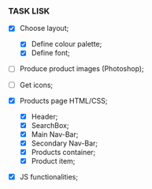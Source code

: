 ### TASK LISK

*[X] Choose layout;
  *[X] Define colour palette;
  *[X] Define font;
*[ ] Produce product images (Photoshop);
*[ ] Get icons;
*[X] Products page HTML/CSS;
  *[X] Header;
  *[x] SearchBox;
  *[X] Main Nav-Bar;
  *[X] Secondary Nav-Bar;
  *[X] Products container;
  *[X] Product item;
*[X] JS functionalities;

